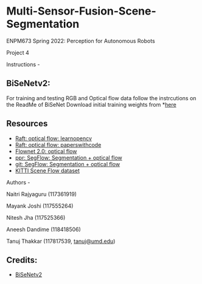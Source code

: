 # Multi-Sensor-Fusion-Scene-Segmentation

ENPM673 Spring 2022: Perception for Autonomous Robots

Project 4




Instructions -
## BiSeNetv2:
For training and testing RGB and Optical flow data follow the instrcutions on the ReadMe of BiSeNet
Download initial training weights from *[here](https://drive.google.com/drive/u/1/folders/1w87XoWLIBTSaBTYX3oaYEoLD2VsUeKmu)

## Resources
* [Raft: optical flow: learnopencv](https://learnopencv.com/optical-flow-using-deep-learning-raft/)
* [Raft: optical flow: paperswithcode](https://paperswithcode.com/paper/raft-recurrent-all-pairs-field-transforms-for)
* [Flownet 2.0: optical flow](https://paperswithcode.com/paper/flownet-20-evolution-of-optical-flow)
* [ppr: SegFlow: Segmentation + optical flow](https://openreview.net/forum?id=BJW4mWGdbr)
* [git: SegFlow: Segmentation + optical flow](https://github.com/JingchunCheng/SegFlow)
* [KITTI Scene Flow dataset](http://www.cvlibs.net/datasets/kitti/eval_scene_flow.php)


Authors -

Naitri Rajyaguru (117361919)

Mayank Joshi (117555264)

Nitesh Jha (117525366)

Aneesh Dandime (118418506)

Tanuj Thakkar (117817539, tanuj@umd.edu)

## Credits:
* [BiSeNetv2]( https://github.com/AmrElsersy/PointPainting/tree/master/BiSeNetv2)
